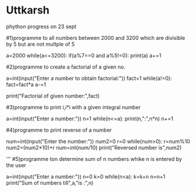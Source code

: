 # Uttkarsh
phython progress on 23 sept

#1)programme to all numbers between 2000 and 3200 which are divisible by 5 but are not multple of 5

a=2000
while(a<=3200):
    if(a%7==0 and a%5!=0):
       print(a)
    a+=1 
    
 #2)programme to create a factorial of a given no.

a=int(input("Enter a number to obtain factorial:"))
fact=1
while(a!=0):
    fact=fact*a
    a-=1
     
print("Factorial of given number:",fact)     
     
#3)programme to print i,i*i with a given integral number

a=int(input("Enter a number:"))
n=1
while(n<=a):
    print(n,":",n*n)
    n+=1
    
#4)programme to print reverse of a number

num=int(input("Enter the number:"))
num2=0
r=0
while(num>0):
    r=num%10
    num2=(num2*10)+r
    num=int(num/10)
print("Reversed number is",num2)       

'''
#5)programme ton determine sum of n numbers whike n is entered  by the user

a=int(input("Enter a number:"))
n=0
k=0
while(n<a):
    k=k+n
    n=n+1
print("Sum of numbers till",a,"is :",n)    
